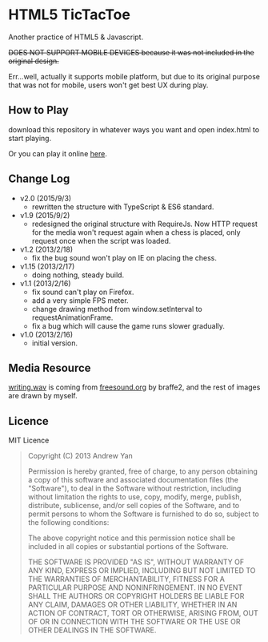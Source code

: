 # HTML5 TicTacToe
Another practice of HTML5 & Javascript.

~~DOES NOT SUPPORT MOBILE DEVICES because it was not included in the original design.~~

Err...well, actually it supports mobile platform, but due to its original purpose that was not for mobile, users won't get best UX during play.

## How to Play
download this repository in whatever ways you want and open index.html to start playing.

Or you can play it online [here](http://zushenyan.github.com/HTML5-TicTacToe).

## Change Log
* v2.0 (2015/9/3)
	* rewritten the structure with TypeScript & ES6 standard.
* v1.9 (2015/9/2)
	* redesigned the original structure with RequireJs. Now HTTP request for the media won't request again when a chess is placed, only request once when the script was loaded.
* v1.2 (2013/2/18)
	* fix the bug sound won't play on IE on placing the chess.
* v1.15 (2013/2/17)
	* doing nothing, steady build.
* v1.1 (2013/2/16)
	* fix sound can't play on Firefox.
	* add a very simple FPS meter.
	* change drawing method from window.setInterval to requestAnimationFrame.
	* fix a bug which will cause the game runs slower gradually.
* v1.0 (2013/2/16)
	* initial version.

## Media Resource
[writing.wav](https://github.com/zushenyan/HTML5-TicTacToe/blob/master/resource/writing.wav) is coming from [freesound.org](http://www.freesound.org/people/braffe2/sounds/83746/) by braffe2, and the rest of images are drawn by myself.

## Licence
MIT Licence
> Copyright (C) 2013 Andrew Yan
>
> Permission is hereby granted, free of charge, to any person obtaining a copy of this software and associated documentation files (the "Software"), to deal in the Software without restriction, including without limitation the rights to use, copy, modify, merge, publish, distribute, sublicense, and/or sell copies of the Software, and to permit persons to whom the Software is furnished to do so, subject to the following conditions:
>
> The above copyright notice and this permission notice shall be included in all copies or substantial portions of the Software.
>
> THE SOFTWARE IS PROVIDED "AS IS", WITHOUT WARRANTY OF ANY KIND, EXPRESS OR IMPLIED, INCLUDING BUT NOT LIMITED TO THE WARRANTIES OF MERCHANTABILITY, FITNESS FOR A PARTICULAR PURPOSE AND NONINFRINGEMENT. IN NO EVENT SHALL THE AUTHORS OR COPYRIGHT HOLDERS BE LIABLE FOR ANY CLAIM, DAMAGES OR OTHER LIABILITY, WHETHER IN AN ACTION OF CONTRACT, TORT OR OTHERWISE, ARISING FROM, OUT OF OR IN CONNECTION WITH THE SOFTWARE OR THE USE OR OTHER DEALINGS IN THE SOFTWARE.
